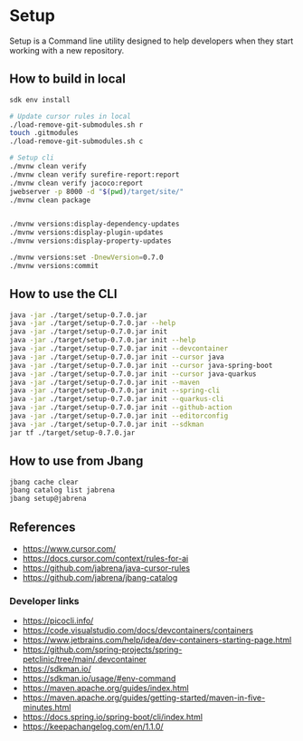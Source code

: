 # Setup

Setup is a Command line utility designed to help developers when they start working with a new repository.

## How to build in local

```bash
sdk env install

# Update cursor rules in local
./load-remove-git-submodules.sh r
touch .gitmodules
./load-remove-git-submodules.sh c

# Setup cli
./mvnw clean verify 
./mvnw clean verify surefire-report:report
./mvnw clean verify jacoco:report
jwebserver -p 8000 -d "$(pwd)/target/site/"
./mvnw clean package


./mvnw versions:display-dependency-updates
./mvnw versions:display-plugin-updates
./mvnw versions:display-property-updates

./mvnw versions:set -DnewVersion=0.7.0
./mvnw versions:commit
```

## How to use the CLI

```bash
java -jar ./target/setup-0.7.0.jar
java -jar ./target/setup-0.7.0.jar --help
java -jar ./target/setup-0.7.0.jar init
java -jar ./target/setup-0.7.0.jar init --help
java -jar ./target/setup-0.7.0.jar init --devcontainer
java -jar ./target/setup-0.7.0.jar init --cursor java
java -jar ./target/setup-0.7.0.jar init --cursor java-spring-boot
java -jar ./target/setup-0.7.0.jar init --cursor java-quarkus
java -jar ./target/setup-0.7.0.jar init --maven
java -jar ./target/setup-0.7.0.jar init --spring-cli
java -jar ./target/setup-0.7.0.jar init --quarkus-cli
java -jar ./target/setup-0.7.0.jar init --github-action
java -jar ./target/setup-0.7.0.jar init --editorconfig
java -jar ./target/setup-0.7.0.jar init --sdkman
jar tf ./target/setup-0.7.0.jar
```

## How to use from Jbang

```bash
jbang cache clear
jbang catalog list jabrena
jbang setup@jabrena
```

## References

- https://www.cursor.com/
- https://docs.cursor.com/context/rules-for-ai
- https://github.com/jabrena/java-cursor-rules
- https://github.com/jabrena/jbang-catalog

### Developer links

- https://picocli.info/
- https://code.visualstudio.com/docs/devcontainers/containers
- https://www.jetbrains.com/help/idea/dev-containers-starting-page.html
- https://github.com/spring-projects/spring-petclinic/tree/main/.devcontainer
- https://sdkman.io/
- https://sdkman.io/usage/#env-command
- https://maven.apache.org/guides/index.html
- https://maven.apache.org/guides/getting-started/maven-in-five-minutes.html
- https://docs.spring.io/spring-boot/cli/index.html
- https://keepachangelog.com/en/1.1.0/
